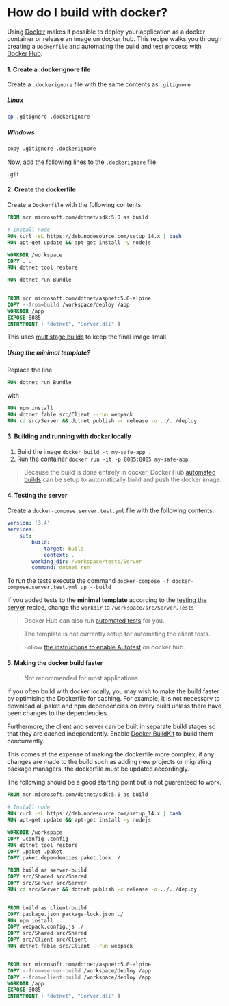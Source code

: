 # How do I build with docker?

Using [Docker](https://www.docker.com/) makes it possible to deploy your application as a docker container or release an image on docker hub. This recipe walks you through creating a `Dockerfile` and automating the build and test process with [Docker Hub](https://hub.docker.com/).

#### 1. Create a .dockerignore file

Create a `.dockerignore` file with the same contents as `.gitignore`

##### Linux
```bash
cp .gitignore .dockerignore
```
##### Windows
```bash
copy .gitignore .dockerignore
```

Now, add the following lines to the `.dockerignore` file:

```
.git
```

#### 2. Create the dockerfile

Create a `Dockerfile` with the following contents:

```dockerfile
FROM mcr.microsoft.com/dotnet/sdk:5.0 as build

# Install node
RUN curl -sL https://deb.nodesource.com/setup_14.x | bash
RUN apt-get update && apt-get install -y nodejs

WORKDIR /workspace
COPY . .
RUN dotnet tool restore

RUN dotnet run Bundle


FROM mcr.microsoft.com/dotnet/aspnet:5.0-alpine
COPY --from=build /workspace/deploy /app
WORKDIR /app
EXPOSE 8085
ENTRYPOINT [ "dotnet", "Server.dll" ]
```

This uses [multistage builds](https://docs.docker.com/develop/develop-images/multistage-build/) to keep the final image small.

##### Using the minimal template?

Replace the line

```dockerfile
RUN dotnet run Bundle
```

with

```dockerfile
RUN npm install
RUN dotnet fable src/Client --run webpack
RUN cd src/Server && dotnet publish -c release -o ../../deploy
```

#### 3. Building and running with docker locally

1. Build the image `docker build -t my-safe-app .`
2. Run the container `docker run -it -p 8085:8085 my-safe-app`

> Because the build is done entirely in docker, Docker Hub [automated builds](https://docs.docker.com/docker-hub/builds/) can be setup to automatically build and push the docker image.

#### 4. Testing the server
Create a `docker-compose.server.test.yml` file with the following contents:

```yml
version: '3.4'
services:
    sut:
        build:
            target: build
            context: .
        working_dir: /workspace/tests/Server
        command: dotnet run
```
To run the tests execute the command `docker-compose -f docker-compose.server.test.yml up --build`

If you added tests to the **minimal template** according to the [testing the server](../developing-and-testing/testing-the-server.md) recipe, change the `workdir` to `/workspace/src/Server.Tests`

> Docker Hub can also run [automated tests](https://docs.docker.com/docker-hub/builds/automated-testing/) for you.

> The template is not currently setup for automating the client tests.

> Follow [the instructions to enable Autotest](https://docs.docker.com/docker-hub/builds/automated-testing/#enable-automated-tests-on-a-repository) on docker hub.

#### 5. Making the docker build faster

> Not recommended for most applications

If you often build with docker locally, you may wish to make the build faster by optimising the Dockerfile for caching. For example, it is not necessary to download all paket and npm dependencies on every build unless there have been changes to the dependencies.

Furthermore, the client and server can be built in separate build stages so that they are cached independently. Enable [Docker BuildKit](https://docs.docker.com/develop/develop-images/build_enhancements/) to build them concurrently.

This comes at the expense of making the dockerfile more complex; if any changes are made to the build such as adding new projects or migrating package managers, the dockerfile must be updated accordingly.

The following should be a good starting point but is not guarenteed to work.

```dockerfile
FROM mcr.microsoft.com/dotnet/sdk:5.0 as build

# Install node
RUN curl -sL https://deb.nodesource.com/setup_14.x | bash
RUN apt-get update && apt-get install -y nodejs

WORKDIR /workspace
COPY .config .config
RUN dotnet tool restore
COPY .paket .paket
COPY paket.dependencies paket.lock ./

FROM build as server-build
COPY src/Shared src/Shared
COPY src/Server src/Server
RUN cd src/Server && dotnet publish -c release -o ../../deploy


FROM build as client-build
COPY package.json package-lock.json ./
RUN npm install
COPY webpack.config.js ./
COPY src/Shared src/Shared
COPY src/Client src/Client
RUN dotnet fable src/Client --run webpack


FROM mcr.microsoft.com/dotnet/aspnet:5.0-alpine
COPY --from=server-build /workspace/deploy /app
COPY --from=client-build /workspace/deploy /app
WORKDIR /app
EXPOSE 8085
ENTRYPOINT [ "dotnet", "Server.dll" ]
```